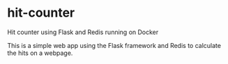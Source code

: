 # hit-counter
Hit counter using Flask and Redis running on Docker

This is a simple web app using the Flask framework and Redis to calculate the hits on a webpage.

